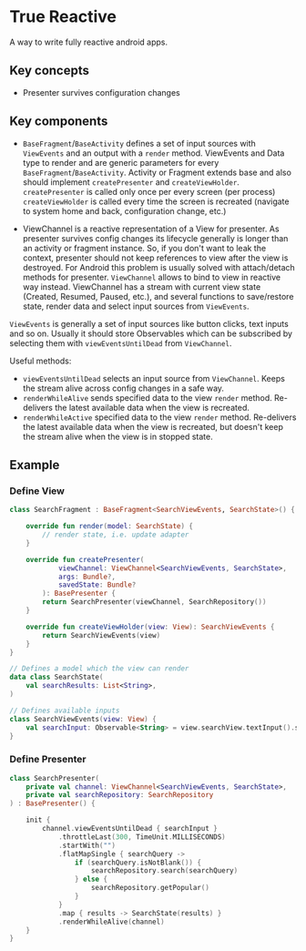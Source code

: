 # True Reactive

A way to write fully reactive android apps.

## Key concepts

* Presenter survives configuration changes

## Key components

* `BaseFragment`/`BaseActivity` defines a set of input sources with `ViewEvents` and an output with a `render` method. ViewEvents and Data type to render and are generic parameters for every `BaseFragment`/`BaseActivity`.
Activity or Fragment extends base and also should implement `createPresenter` and `createViewHolder`.
`createPresenter` is called only once per every screen (per process)
`createViewHolder` is called every time the screen is recreated (navigate to system home and back, configuration change, etc.)

* ViewChannel is a reactive representation of a View for presenter.
As presenter survives config changes its lifecycle generally is longer than an activity or fragment instance. So, if you don't want to leak the context, presenter should not keep references to view after the view is destroyed. For Android this problem is usually solved with attach/detach methods for presenter.
`ViewChannel` allows to bind to view in reactive way instead. ViewChannel has a stream with current view state (Created, Resumed, Paused, etc.), and several functions to save/restore state, render data and select input sources from `ViewEvents`.

`ViewEvents` is generally a set of input sources like button clicks, text inputs and so on. Usually it should store Observables which can be subscribed by selecting them  with `viewEventsUntilDead` from `ViewChannel`.

Useful methods:

* `viewEventsUntilDead` selects an input source from `ViewChannel`. Keeps the stream alive across config changes in a safe way.
* `renderWhileAlive` sends specified data to the view `render` method. Re-delivers the latest available data when the view is recreated.
* `renderWhileActive` specified data to the view `render` method. Re-delivers the latest available data when the view is recreated, but doesn't keep the stream alive when the view is in stopped state.

## Example

### Define View
```kt
class SearchFragment : BaseFragment<SearchViewEvents, SearchState>() {

    override fun render(model: SearchState) {
        // render state, i.e. update adapter
    }

    override fun createPresenter(
            viewChannel: ViewChannel<SearchViewEvents, SearchState>,
            args: Bundle?,
            savedState: Bundle?
        ): BasePresenter {
        return SearchPresenter(viewChannel, SearchRepository())
    }

    override fun createViewHolder(view: View): SearchViewEvents {
        return SearchViewEvents(view)
    }
}

// Defines a model which the view can render 
data class SearchState(
    val searchResults: List<String>,
)

// Defines available inputs
class SearchViewEvents(view: View) {
    val searchInput: Observable<String> = view.searchView.textInput().share()
}
```

### Define Presenter
```kt
class SearchPresenter(
    private val channel: ViewChannel<SearchViewEvents, SearchState>,
    private val searchRepository: SearchRepository 
) : BasePresenter() {

    init {
        channel.viewEventsUntilDead { searchInput }
            .throttleLast(300, TimeUnit.MILLISECONDS)
            .startWith("")
            .flatMapSingle { searchQuery ->
                if (searchQuery.isNotBlank()) {
                    searchRepository.search(searchQuery)
                } else {
                    searchRepository.getPopular()
                }
            }
            .map { results -> SearchState(results) }
            .renderWhileAlive(channel)
    }
}
```

